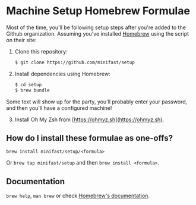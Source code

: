 # Machine Setup Homebrew Formulae

Most of the time, you'll be following setup steps after you're added to the Github organization. Assuming you've installed [Homebrew](https://brew.sh) using the script on their site:

1. Clone this repository:

    ```bash
    $ git clone https://github.com/minifast/setup
    ```

2. Install dependencies using Homebrew:

    ```bash
    $ cd setup
    $ brew bundle
    ```

Some text will show up for the party, you'll probably enter your password, and then you'll have a configured machine!

3. Install Oh My Zsh from [https://ohmyz.sh](https://ohmyz.sh).


## How do I install these formulae as one-offs?

`brew install minifast/setup/<formula>`

Or `brew tap minifast/setup` and then `brew install <formula>`.


## Documentation

`brew help`, `man brew` or check [Homebrew's documentation](https://docs.brew.sh).
